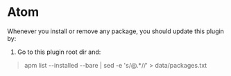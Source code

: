# Atom

Whenever you install or remove any package, you should update this plugin by:

1. Go to this plugin root dir and:
  > apm list --installed --bare | sed -e 's/@.*//' > data/packages.txt
